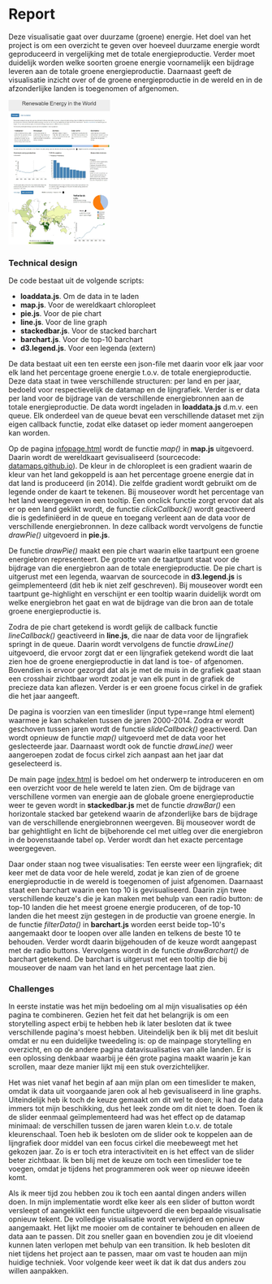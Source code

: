 # Report

Deze visualisatie gaat over duurzame (groene) energie. Het doel van het project is om een overzicht te geven over hoeveel duurzame energie wordt geproduceerd in vergelijking met de totale energieproductie. Verder moet duidelijk worden welke soorten
groene energie voornamelijk een bijdrage leveren aan de totale groene energieproductie. Daarnaast geeft de visualisatie inzicht over of de groene energieproductie in de wereld en in de afzonderlijke landen is toegenomen of afgenomen.

<img src="doc/project_screenshot.jpg" alt="infopage" style="width: 200px;"/>

### Technical design

De code bestaat uit de volgende scripts:
* **loaddata.js**. Om de data in te laden
* **map.js**. Voor de wereldkaart chloropleet
* **pie.js**. Voor de pie chart
* **line.js**. Voor de line graph
* **stackedbar.js**. Voor de stacked barchart
* **barchart.js**. Voor de top-10 barchart
* **d3.legend.js**. Voor een legenda (extern)

De data bestaat uit een ten eerste een json-file met daarin voor elk jaar voor elk land het percentage groene energie t.o.v. de totale energieproductie. Deze data staat in twee verschillende structuren: per land en per jaar, bedoeld voor
respectievelijk de datamap en de lijngrafiek. Verder is er data per land voor de bijdrage van de verschillende energiebronnen aan de totale energieproductie. De data wordt ingeladen in **loaddata.js** d.m.v. een queue. Elk onderdeel van de queue bevat een verschillende
dataset met zijn eigen callback functie, zodat elke dataset op ieder moment aangeroepen kan worden.

Op de pagina [infopage.html](https://berendnannes.github.io/Programmeerproject/infopage.html) wordt de functie _map()_ in **map.js** uitgevoerd.
Daarin wordt de wereldkaart gevisualiseerd (sourcecode: [datamaps.github.io](http://datamaps.github.io/)). De kleur in de chloropleet is een gradient
waarin de kleur van het land gekoppeld is aan het percentage groene energie dat in dat land is produceerd (in 2014). Die zelfde gradient wordt gebruikt om
de legende onder de kaart te tekenen. Bij mouseover wordt het percentage van het land weergegeven in een tooltip. Een onclick functie zorgt
ervoor dat als er op een land geklikt wordt, de functie _clickCallback()_ wordt geactiveerd die is gedefiniëerd in de queue en toegang
verleent aan de data voor de verschillende energiebronnen. In deze callback wordt vervolgens de functie _drawPie()_ uitgevoerd in **pie.js**.

De functie _drawPie()_ maakt een pie chart waarin elke taartpunt een groene energiebron representeert. De grootte van de taartpunt staat voor
de bijdrage van die energiebron aan de totale energieproductie. De pie chart is uitgerust met een legenda, waarvan de sourcecode in
**d3.legend.js** is geïmplementeerd (dit heb ik niet zelf geschreven). Bij mouseover wordt een taartpunt ge-highlight en verschijnt er een
tooltip waarin duidelijk wordt om welke energiebron het gaat en wat de bijdrage van die bron aan de totale groene energieproductie is.

Zodra de pie chart getekend is wordt gelijk de callback functie _lineCallback()_ geactiveerd in **line.js**, die naar de data voor de lijngrafiek springt in
de queue. Daarin wordt vervolgens de functie _drawLine()_ uitgevoerd, die ervoor zorgt dat er een lijngrafiek getekend wordt die laat zien hoe
de groene energieproductie in dat land is toe- of afgenomen. Bovendien is ervoor gezorgd dat als je met de muis in de grafiek gaat staan een
crosshair zichtbaar wordt zodat je van elk punt in de grafiek de precieze data kan aflezen. Verder is er een groene focus cirkel in de grafiek die het jaar aangeeft.

De pagina is voorzien van een timeslider (input type=range html element) waarmee je kan schakelen tussen de jaren 2000-2014. Zodra er wordt
geschoven tussen jaren wordt de functie _slideCallback()_ geactiveerd. Dan wordt opnieuw de functie _map()_ uitgevoerd met de data voor het geslecteerde jaar.
Daarnaast wordt ook de functie _drawLine()_ weer aangeroepen zodat de focus cirkel zich aanpast aan het jaar dat geselecteerd is.

De main page [index.html](https://berendnannes.github.io/Programmeerproject/index.html) is bedoel om het onderwerp te introduceren en om een overzicht voor
de hele wereld te laten zien. Om de bijdrage van verschillene vormen van energie aan de globale groene energieproductie weer te geven wordt in **stackedbar.js**
met de functie _drawBar()_ een horizontale stacked bar getekend waarin de afzonderlijke bars de bijdrage van de verschillende energiebronnen weergeven. Bij mouseover
wordt de bar gehightlight en licht de bijbehorende cel met uitleg over die energiebron in de bovenstaande tabel op. Verder wordt dan het exacte percentage weergegeven.

Daar onder staan nog twee visualisaties: Ten eerste weer een lijngrafiek; dit keer met de data voor de hele wereld, zodat je kan zien of de groene energieproductie
in de wereld is toegenomen of juist afgenomen. Daarnaast staat een barchart waarin een top 10 is gevisualiseerd. Daarin zijn twee verschillende keuze's die je kan
maken met behulp van een radio button: de top-10 landen die het meest groene energie produceren, of de top-10 landen die het meest zijn gestegen in
de productie van groene energie. In de functie _filterData()_ in **barchart.js** worden eerst beide top-10's aangemaakt door te loopen over alle landen en telkens
de beste 10 te behouden. Verder wordt daarin bijgehouden of de keuze wordt aangepast met de radio buttons. Vervolgens wordt in de functie _drawBarchart()_ de barchart
getekend. De barchart is uitgerust met een tooltip die bij mouseover de naam van het land en het percentage laat zien.

### Challenges

In eerste instatie was het mijn bedoeling om al mijn visualisaties op één pagina te combineren. Gezien het feit dat het belangrijk is om een storytelling
aspect erbij te hebben heb ik later besloten dat ik twee verschillende pagina's moest hebben. Uiteindelijk ben ik blij met dit besluit omdat er nu een 
duidelijke tweedeling is: op de mainpage storytelling en overzicht, en op de andere pagina datavisualisaties van alle landen. Er is een oplossing denkbaar waarbij
je één grote pagina maakt waarin je kan scrollen, maar deze manier lijkt mij een stuk overzichtelijker.

Het was niet vanaf het begin af aan mijn plan om een timeslider te maken, omdat ik data uit voorgaande jaren ook al heb gevisualiseerd in line graphs. Uiteindelijk
heb ik toch de keuze gemaakt om dit wel te doen; ik had de data immers tot mijn beschikking, dus het leek zonde om dit niet te doen. Toen ik de slider eenmaal
geïmplementeerd had was het effect op de datamap minimaal: de verschillen tussen de jaren waren klein t.o.v. de totale kleurenschaal. Toen heb ik besloten om de
slider ook te koppelen aan de lijngrafiek door middel van een focus cirkel die meebeweegt met het gekozen jaar. Zo is er toch etra interactiviteit en is het 
effect van de slider beter zichtbaar. Ik ben blij met de keuze om toch een timeslider toe te voegen, omdat je tijdens het programmeren ook weer op nieuwe ideeën komt.

Als ik meer tijd zou hebben zou ik toch een aantal dingen anders willen doen. In mijn implementatie wordt elke keer als een slider of button wordt versleept of
aangeklikt een functie uitgevoerd die een bepaalde visualisatie opnieuw tekent. De volledige visualisatie wordt verwijderd en opnieuw aangemaakt. Het lijkt me
mooier om de container te behouden en alleen de data aan te passen. Dit zou sneller gaan en bovendien zou je dit vloeiend kunnen laten verlopen met behulp
van een transition. Ik heb besloten dit niet tijdens het project aan te passen, maar om vast te houden aan mijn huidige techniek. Voor volgende keer weet ik dat
ik dat dus anders zou willen aanpakken.

